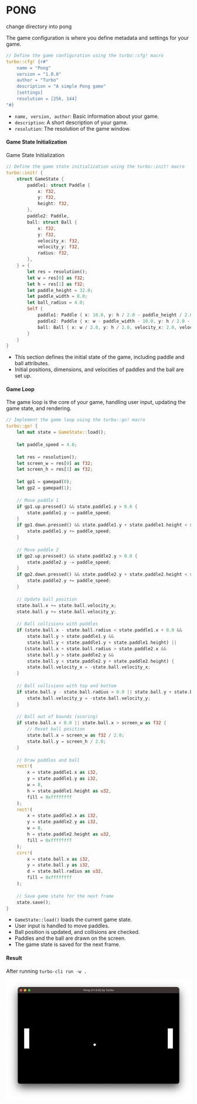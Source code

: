 # PONG

change directory into pong

The game configuration is where you define metadata and settings for your game.
```rust
// Define the game configuration using the turbo::cfg! macro
turbo::cfg! {r#"
    name = "Pong"
    version = "1.0.0"
    author = "Turbo"
    description = "A simple Pong game"
    [settings]
    resolution = [256, 144]
"#}

```
- `name, version, author`: Basic information about your game.
- `description`: A short description of your game.
- `resolution`: The resolution of the game window.

#### Game State Initialization

Game State Initialization
```rust
// Define the game state initialization using the turbo::init! macro
turbo::init! {
    struct GameState {
        paddle1: struct Paddle {
            x: f32,
            y: f32,
            height: f32,
        },
        paddle2: Paddle,
        ball: struct Ball {
            x: f32,
            y: f32,
            velocity_x: f32,
            velocity_y: f32,
            radius: f32,
        },
    } = {
        let res = resolution();
        let w = res[0] as f32;
        let h = res[1] as f32;
        let paddle_height = 32.0;
        let paddle_width = 8.0;
        let ball_radius = 4.0;
        Self {
            paddle1: Paddle { x: 10.0, y: h / 2.0 - paddle_height / 2.0, height: paddle_height },
            paddle2: Paddle { x: w - paddle_width - 10.0, y: h / 2.0 - paddle_height / 2.0, height: paddle_height },
            ball: Ball { x: w / 2.0, y: h / 2.0, velocity_x: 2.0, velocity_y: 2.0, radius: ball_radius },
        }
    }
}
```
- This section defines the initial state of the game, including paddle and ball attributes.
- Initial positions, dimensions, and velocities of paddles and the ball are set up.

#### Game Loop

The game loop is the core of your game, handling user input, updating the game state, and rendering.
```rust
// Implement the game loop using the turbo::go! macro
turbo::go! {
    let mut state = GameState::load();

    let paddle_speed = 4.0;

    let res = resolution();
    let screen_w = res[0] as f32;
    let screen_h = res[1] as f32;

    let gp1 = gamepad(0);
    let gp2 = gamepad(1);

    // Move paddle 1
    if gp1.up.pressed() && state.paddle1.y > 0.0 {
        state.paddle1.y -= paddle_speed;
    }
    if gp1.down.pressed() && state.paddle1.y + state.paddle1.height < screen_h {
        state.paddle1.y += paddle_speed;
    }

    // Move paddle 2
    if gp2.up.pressed() && state.paddle2.y > 0.0 {
        state.paddle2.y -= paddle_speed;
    }
    if gp2.down.pressed() && state.paddle2.y + state.paddle2.height < screen_h {
        state.paddle2.y += paddle_speed;
    }

    // Update ball position
    state.ball.x += state.ball.velocity_x;
    state.ball.y += state.ball.velocity_y;

    // Ball collisions with paddles
    if (state.ball.x - state.ball.radius < state.paddle1.x + 8.0 &&
        state.ball.y > state.paddle1.y &&
        state.ball.y < state.paddle1.y + state.paddle1.height) ||
       (state.ball.x + state.ball.radius > state.paddle2.x &&
        state.ball.y > state.paddle2.y &&
        state.ball.y < state.paddle2.y + state.paddle2.height) {
        state.ball.velocity_x = -state.ball.velocity_x;
    }

    // Ball collisions with top and bottom
    if state.ball.y - state.ball.radius < 0.0 || state.ball.y + state.ball.radius > screen_h {
        state.ball.velocity_y = -state.ball.velocity_y;
    }

    // Ball out of bounds (scoring)
    if state.ball.x < 0.0 || state.ball.x > screen_w as f32 {
        // Reset ball position
        state.ball.x = screen_w as f32 / 2.0;
        state.ball.y = screen_h / 2.0;
    }

    // Draw paddles and ball
    rect!(
        x = state.paddle1.x as i32,
        y = state.paddle1.y as i32,
        w = 8,
        h = state.paddle1.height as u32,
        fill = 0xffffffff
    );
    rect!(
        x = state.paddle2.x as i32,
        y = state.paddle2.y as i32,
        w = 8,
        h = state.paddle2.height as u32,
        fill = 0xffffffff
    );
    circ!(
        x = state.ball.x as i32,
        y = state.ball.y as i32,
        d = state.ball.radius as u32,
        fill = 0xffffffff
    );

    // Save game state for the next frame
    state.save();
}
```

- `GameState::load()` loads the current game state.
- User input is handled to move paddles.
- Ball position is updated, and collisions are checked.
- Paddles and the ball are drawn on the screen.
- The game state is saved for the next frame.

#### Result
 After running `turbo-cli run -w .`

![screenshot](./screenshot.png)